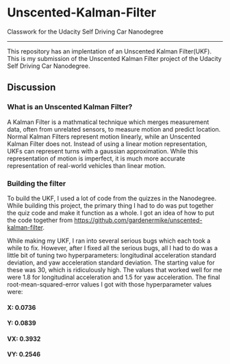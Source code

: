 # Unscented-Kalman-Filter

Classwork for the Udacity Self Driving Car Nanodegree

---
  This repository has an implentation of an Unscented Kalman Filter(UKF). This is my submission of the Unscented Kalman Filter project of the Udacity Self Driving Car Nanodegree.

## Discussion

### What is an Unscented Kalman Filter?
 A Kalman Filter is a mathmatical technique which merges measurement data, often from unrelated sensors, to measure motion and predict location. Normal Kalman Filters represent motion linearly, while an Unscented Kalman Filter does not. Instead of using a linear motion representation, UKFs can represent turns with a gaussian approximation. While this representation of motion is imperfect, it is much more accurate representation of real-world vehicles than linear motion.

### Building the filter

  To build the UKF, I used a lot of code from the quizzes in the Nanodegree. While building this project, the primary thing I had to do was put together the quiz code and make it function as a whole. I got an idea of how to put the code together from https://github.com/gardenermike/unscented-kalman-filter.

  While making my UKF, I ran into several serious bugs which each took a while to fix. However, after I fixed all the serious bugs, all I had to do was a little bit of tuning two hyperparameters: longitudinal acceleration standard deviation, and yaw acceleration standard deviation. The starting value for these was 30, which is ridiculously high. The values that worked well for me were 1.8 for longitudinal acceleration and 1.5 for yaw acceleration. The final root-mean-squared-error values I got with those hyperparameter values were:

#### X: 0.0736

#### Y: 0.0839

#### VX: 0.3932

#### VY: 0.2546

